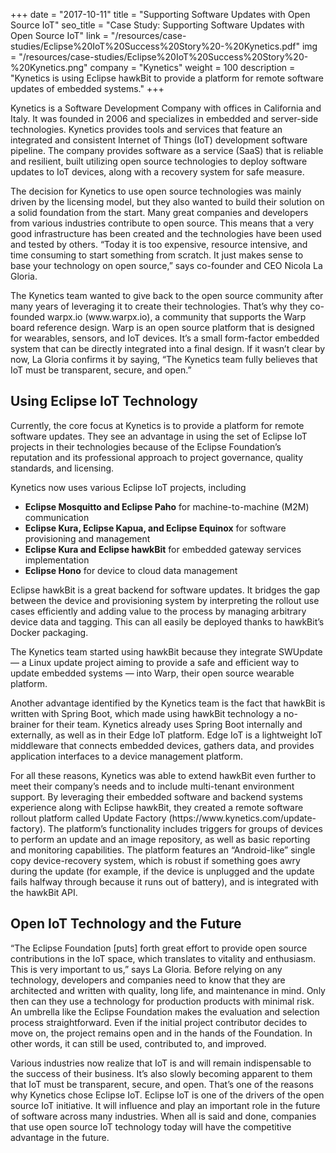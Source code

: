 +++
date = "2017-10-11"
title = "Supporting Software Updates with Open Source IoT"
seo_title = "Case Study: Supporting Software Updates with Open Source IoT"
link = "/resources/case-studies/Eclipse%20IoT%20Success%20Story%20-%20Kynetics.pdf"
img = "/resources/case-studies/Eclipse%20IoT%20Success%20Story%20-%20Kynetics.png"
company = "Kynetics"
weight = 100
description = "Kynetics is using Eclipse hawkBit to provide a platform for remote software updates of embedded systems."
+++
<div class="row">
    <div class="col-md-12">

<p>Kynetics is a Software Development Company with offices in California and Italy. It was founded in 2006 and specializes in embedded and server-side technologies. Kynetics provides tools and services that feature an integrated and consistent Internet of Things (IoT) development software pipeline. The company provides software as a service (SaaS) that is reliable and resilient, built utilizing open source technologies to deploy software updates to IoT devices, along with a recovery system for safe measure. </p>

<p>The decision for Kynetics to use open source technologies was mainly driven by the licensing model, but they also wanted to build their solution on a solid foundation from the start. Many great companies and developers from various industries contribute to open source. This means that a very good infrastructure has been created and the technologies have been used and tested by others. &ldquo;Today it is too expensive, resource intensive, and time consuming to start something from scratch. It just makes sense to base your technology on open source,&rdquo; says co-founder and CEO Nicola La Gloria.</p>

<p>The Kynetics team wanted to give back to the open source community after many years of leveraging it to create their technologies. That&rsquo;s why they co-founded warpx.io (www.warpx.io), a community that supports the Warp board reference design. Warp is an open source platform that is designed for wearables, sensors, and IoT devices. It&rsquo;s a small form-factor embedded system that can be directly integrated into a final design. If it wasn&rsquo;t clear by now, La Gloria confirms it by saying, &ldquo;The Kynetics team fully believes that IoT must be transparent, secure, and open.&rdquo;</p>

<h2 class="purple">Using Eclipse IoT Technology</h2>

<p>Currently, the core focus at Kynetics is to provide a platform for remote software updates. They see an advantage in using the set of Eclipse IoT projects in their technologies because of the Eclipse Foundation&rsquo;s reputation and its professional approach to project governance, quality standards, and licensing.</p>

<p>Kynetics now uses various Eclipse IoT projects, including</p>

<ul>
<li><strong>Eclipse Mosquitto and Eclipse Paho</strong> for machine-to-machine (M2M) communication</li>
<li><strong>Eclipse Kura, Eclipse Kapua, and Eclipse Equinox</strong> for software provisioning and management</li>
<li><strong>Eclipse Kura and Eclipse hawkBit</strong> for embedded gateway services implementation </li>
<li><strong>Eclipse Hono</strong> for device to cloud data management</li>
</ul>

<p>Eclipse hawkBit is a great backend for software updates. It bridges the gap between the device and provisioning system by interpreting the rollout use cases efficiently and adding value to the process by managing arbitrary device data and tagging. This can all easily be deployed thanks to hawkBit&rsquo;s Docker packaging. </p>

<p>The Kynetics team started using hawkBit because they integrate SWUpdate &mdash; a Linux update project aiming to provide a safe and efficient way to update embedded systems &mdash; into Warp, their open source wearable platform. </p>

<p>Another advantage identified by the Kynetics team is the fact that hawkBit is written with Spring Boot, which made using hawkBit technology a no-brainer for their team. Kynetics already uses Spring Boot internally and externally, as well as in their Edge IoT platform. Edge IoT is a lightweight IoT middleware that connects embedded devices, gathers data, and provides application interfaces to a device management platform. </p>

<p>For all these reasons, Kynetics was able to extend hawkBit even further to meet their company&rsquo;s needs and to include multi-tenant environment support. By leveraging their embedded software and backend systems experience along with Eclipse hawkBit, they created a remote software rollout platform called Update Factory (https://www.kynetics.com/update-factory). The platform&rsquo;s functionality includes triggers for groups of devices to perform an update and an image repository, as well as basic reporting and monitoring capabilities. The platform features an &ldquo;Android-like&rdquo; single copy device-recovery system, which is robust if something goes awry during the update (for example, if the device is unplugged and the update fails halfway through because it runs out of battery), and is integrated with the hawkBit API.</p>

<h2 class="purple">Open IoT Technology and the Future</h2>

<p>&ldquo;The Eclipse Foundation [puts] forth great effort to provide open source contributions in the IoT space, which translates to vitality and enthusiasm. This is very important to us,&rdquo; says La Gloria<em>. </em>Before relying on any technology, developers and companies need to know that they are architected and written with quality, long life, and maintenance in mind. Only then can they use a technology for production products with minimal risk. An umbrella like the Eclipse Foundation makes the evaluation and selection process straightforward. Even if the initial project contributor decides to move on, the project remains open and in the hands of the Foundation. In other words, it can still be used, contributed to, and improved.</p>

<p>Various industries now realize that IoT is and will remain indispensable to the success of their business. It&rsquo;s also slowly becoming apparent to them that IoT must be transparent, secure, and open. That&rsquo;s one of the reasons why Kynetics chose Eclipse IoT. Eclipse IoT is one of the drivers of the open source IoT initiative. It will influence and play an important role in the future of software across many industries. When all is said and done, companies that use open source IoT technology today will have the competitive advantage in the future.</p>


</div>
</div>